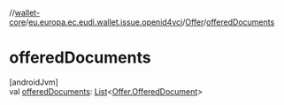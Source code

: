//[wallet-core](../../../index.md)/[eu.europa.ec.eudi.wallet.issue.openid4vci](../index.md)/[Offer](index.md)/[offeredDocuments](offered-documents.md)

# offeredDocuments

[androidJvm]\
val [offeredDocuments](offered-documents.md): [List](https://kotlinlang.org/api/latest/jvm/stdlib/kotlin.collections/-list/index.html)&lt;[Offer.OfferedDocument](-offered-document/index.md)&gt;
